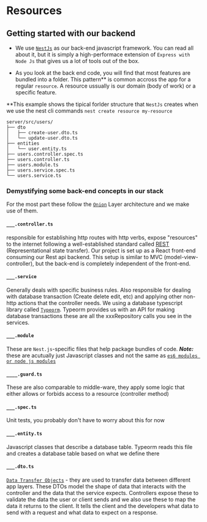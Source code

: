 # Resources

## Getting started with our backend
- We use [`NestJs`] as our back-end javascript framework. You can read all about it, but it is simply a high-performace extension of `Express with Node Js` that gives us a lot of tools out of the box.

- As you look at the back end code, you will find that most features are bundled into a folder. This pattern** is common accross the app for a regular `resource`. A resource ussually is our domain (body of work) or a specific feature.

**This example shows the tipical forlder structure that `NestJs` creates when we use the nest cli commands `nest create resource my-resource`
```
server/src/users/
├── dto
│   ├── create-user.dto.ts
│   └── update-user.dto.ts
├── entities
│   └── user.entity.ts
├── users.controller.spec.ts
├── users.controller.ts
├── users.module.ts
├── users.service.spec.ts
└── users.service.ts

```
### Demystifying some back-end concepts in our stack
For the most part these follow the [`Onion`] Layer architecture and we make use of them.

#### `___.controller.ts`
responsible for establishing http routes with http verbs, expose "resources" to the internet following a well-established standard called [REST] (Representational state transfer). Our project is set up as a React front-end consuming our Rest api backend. This setup is similar to MVC (model-view-controller), but the back-end is completely independent of the front-end.

#### `___.service`
Generally deals with specific business rules. Also responsible for dealing with database transaction (Create delete edit, etc) and applying other non-http actions that the controller needs. We using a database typescript library called [`Typeorm`]. Typeorm provides us with an API for making database transactions these are all the xxxRepository calls you see in the services.

#### `___.module`
These are `Nest.js`-specific files that help package bundles of code. ***Note:*** these are acutually just Javascript classes and not the same as [`es6 modules or node js modules`]

#### `____.guard.ts`
These are also comparable to middle-ware, they apply some logic that either allows or forbids access to a resource (controller method)

#### `___.spec.ts`
Unit tests, you probably don't have to worry about this for now

#### `___.entity.ts`
Javascript classes that describe a database table. Typeorm reads this file and creates a database table based on what we define there

#### `___.dto.ts`
[`Data Transfer Objects`] - they are used to transfer data between different app layers. These DTOs model the shape of data that interacts with the controller and the data that the service expects. Controllers expose these to validate the data the user or client sends and we also use these to map the data it returns to the client. It tells the client and the developers what data to send with a request and what data to expect on a response.

[`NestJs`]:https://docs.nestjs.com/
[REST]:https://www.redhat.com/en/topics/api/what-is-a-rest-api
[`Onion`]:https://medium.com/expedia-group-tech/onion-architecture-deed8a554423
[`Typeorm`]:https://typeorm.io/
[`es6 modules or node js modules`]:https://blog.logrocket.com/commonjs-vs-es-modules-node-js/#:~:text=ES%20modules%20are%20the%20standard,encapsulating%20JavaScript%20code%20for%20reuse.
[`Data Transfer Objects`]:https://learn.microsoft.com/en-us/archive/msdn-magazine/2009/brownfield/pros-and-cons-of-data-transfer-objects

